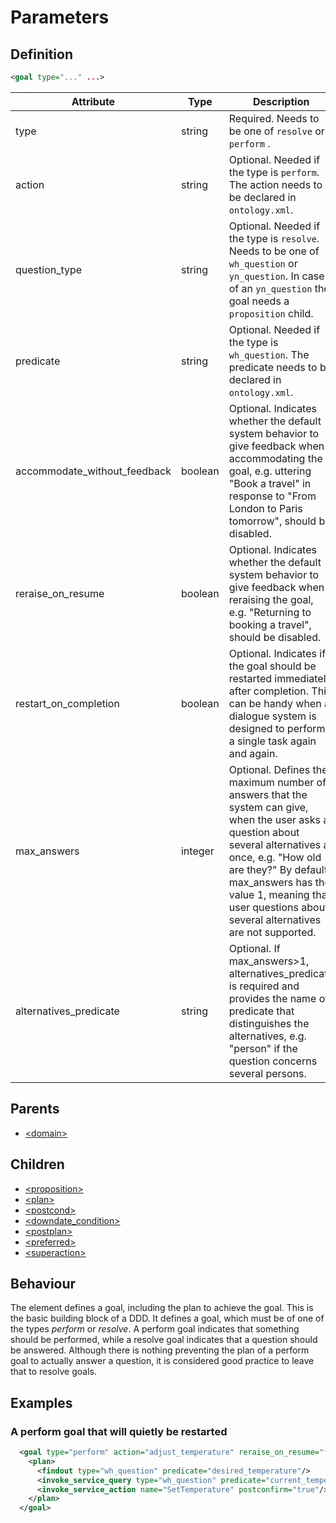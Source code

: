 # Parameters
## Definition
```xml
<goal type="..." ...>
```

Attribute | Type | Description |
--- | --- | --- |
type | string | Required. Needs to be one of `resolve` or `perform` .|
action | string | Optional. Needed if the type is `perform`. The action needs to be declared in `ontology.xml`. |
question_type | string | Optional. Needed if the type is `resolve`. Needs to be one of `wh_question` or `yn_question`. In case of an `yn_question` the goal needs a `proposition` child. |
predicate | string | Optional. Needed if the type is `wh_question`. The predicate needs to be declared in `ontology.xml`. |
accommodate\_without\_feedback | boolean | Optional.  Indicates whether the default system behavior to give feedback when accommodating the goal, e.g. uttering "Book a travel" in response to "From London to Paris tomorrow", should be disabled.
reraise\_on\_resume | boolean | Optional. Indicates whether the default system behavior to give feedback when reraising the goal, e.g. "Returning to booking a travel", should be disabled.
restart\_on\_completion | boolean | Optional. Indicates if the goal should be restarted immediately after completion. This can be handy when a dialogue system is designed to perform a single task again and again.
max\_answers | integer | Optional. Defines the maximum number of answers that the system can give, when the user asks a question about several alternatives at once, e.g. "How old are they?" By default, max\_answers has the value 1, meaning that user questions about several alternatives are not supported.
alternatives\_predicate | string | Optional. If max\_answers>1, alternatives_predicate is required and provides the name of predicate that distinguishes the alternatives, e.g. "person" if the question concerns several persons.


## Parents
- [<domain\>](/dialog-domain-description-definition/domain/elements/domain)

## Children
- [<proposition\>](/dialog-domain-description-definition/domain/children/proposition)
- [<plan\>](/dialog-domain-description-definition/domain/children/plan)
- [<postcond\>](/dialog-domain-description-definition/domain/children/postcond)
- [<downdate\_condition\>](/dialog-domain-description-definition/domain/children/downdate_condition)
- [<postplan\>](/dialog-domain-description-definition/domain/children/postplan)
- [<preferred\>](/dialog-domain-description-definition/domain/children/preferred)
- [<superaction\>](/dialog-domain-description-definition/domain/children/superaction)


## Behaviour

The element defines a goal, including the plan to achieve the goal. This is the
basic building block of a DDD. It defines a goal, which must be of one
of the types _perform_ or _resolve_. A perform goal indicates that
something should be performed, while a resolve goal indicates that a
question should be answered. Although there is nothing preventing the
plan of a perform goal to actually answer a question, it is considered
good practice to leave that to resolve goals.

## Examples
### A perform goal that will quietly be restarted

```xml
  <goal type="perform" action="adjust_temperature" reraise_on_resume="false">
    <plan>
      <findout type="wh_question" predicate="desired_temperature"/>
      <invoke_service_query type="wh_question" predicate="current_temperature"/>
      <invoke_service_action name="SetTemperature" postconfirm="true"/>
    </plan>
  </goal>

```
